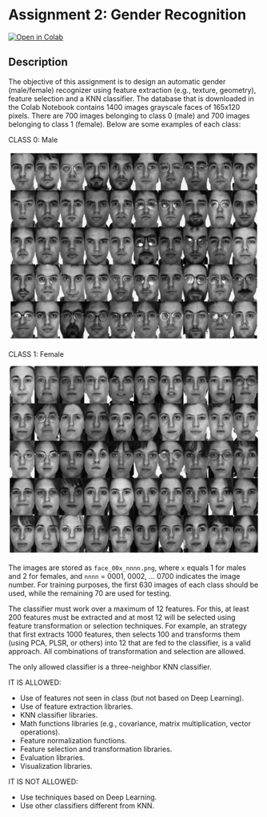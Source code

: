 # Assignment 2: Gender Recognition

[![Open in Colab](https://colab.research.google.com/assets/colab-badge.svg)](https://colab.research.google.com/github/pipeton8/pattern-recognition/blob/main/assignments/2%20-%20Gender%20recognition/assignment2_fdc.ipynb)

## Description
The objective of this assignment is to design an automatic gender (male/female) recognizer using feature extraction (e.g., texture, geometry), feature selection and a KNN classifier. The database that is downloaded in the Colab Notebook contains 1400 images grayscale faces of 165x120 pixels. There are 700 images belonging to class 0 (male) and 700 images belonging to class 1 (female). Below are some examples of each class:

CLASS 0: Male

<img src="https://github.com/pipeton8/pattern-recognition/blob/main/assignments/2%20-%20Gender%20recognition/arg_01.png" width="600">

CLASS 1: Female

<img src="https://github.com/pipeton8/pattern-recognition/blob/main/assignments/2%20-%20Gender%20recognition/arg_02.png" width="600">

The images are stored as `face_00x_nnnn.png`, where `x` equals 1 for males and 2 for females, and `nnnn` = 0001, 0002, ... 0700 indicates the image number. For training purposes, the first 630 images of each class should be used, while the remaining 70 are used for testing.

The classifier must work over a maximum of 12 features. For this, at least 200 features must be extracted and at most 12 will be selected using feature transformation or selection techniques. For example, an strategy that first extracts 1000 features, then selects 100 and transforms them (using PCA, PLSR, or others) into 12 that are fed to the classifier, is a valid approach. All combinations of transformation and selection are allowed. 

The only allowed classifier is a three-neighbor KNN classifier.

IT IS ALLOWED: 
- Use of features not seen in class (but not based on Deep Learning).
- Use of feature extraction libraries.
- KNN classifier libraries.
- Math functions libraries (e.g., covariance, matrix multiplication, vector operations).
- Feature normalization functions.
- Feature selection and transformation libraries.
- Evaluation libraries.
- Visualization libraries.

IT IS NOT ALLOWED:
- Use techniques based on Deep Learning.
- Use other classifiers different from KNN.
